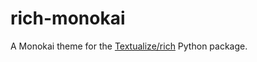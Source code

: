 # rich-monokai
A Monokai theme for the [Textualize/rich](https://github.com/Textualize/rich) Python package.
